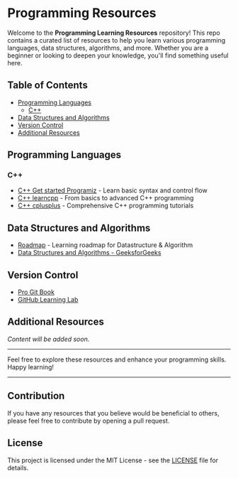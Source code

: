 # Programming Resources

Welcome to the **Programming Learning Resources** repository! This repo contains a curated list of resources to help you learn various programming languages, data structures, algorithms, and more. Whether you are a beginner or looking to deepen your knowledge, you'll find something useful here.

## Table of Contents

- [Programming Languages](#programming-languages)
  - [C++](#c++)
- [Data Structures and Algorithms](#data-structures-and-algorithms)
- [Version Control](#version-control)
- [Additional Resources](#additional-resources)

## Programming Languages

### C++
- [C++ Get started Programiz](https://www.programiz.com/cpp-programming/getting-started) - Learn basic syntax and control flow
- [C++ learncpp](https://www.learncpp.com/) - From basics to advanced C++ programming
- [C++ cplusplus](https://cplusplus.com/doc/tutorial/) - Comprehensive C++ programming tutorials

## Data Structures and Algorithms

- [Roadmap](https://roadmap.sh/datastructures-and-algorithms) - Learning roadmap for Datastructure & Algorithm
- [Data Structures and Algorithms - GeeksforGeeks](https://www.geeksforgeeks.org/data-structures/)

## Version Control

- [Pro Git Book](https://git-scm.com/book/en/v2)
- [GitHub Learning Lab](https://lab.github.com/)

## Additional Resources
*Content will be added soon.*

---

Feel free to explore these resources and enhance your programming skills. Happy learning!

---

## Contribution

If you have any resources that you believe would be beneficial to others, please feel free to contribute by opening a pull request.

## License

This project is licensed under the MIT License - see the [LICENSE](LICENSE) file for details.
